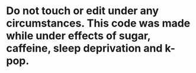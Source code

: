 # Do not touch or edit under any circumstances. This code was made while under effects of sugar, caffeine, sleep deprivation and k-pop.
